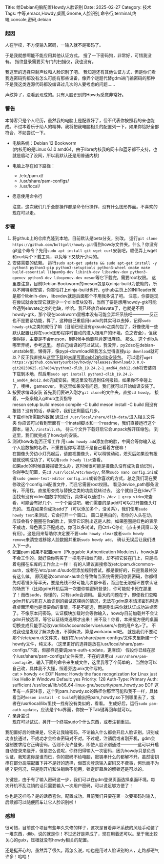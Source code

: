 Title: 给Debian电脑配置Howdy人脸识别
Date: 2025-02-27
Category: 技术
Tags: 中等,emacs,Howdy,桌面,Gnome,人脸识别,命令行,terminal,终端,console,密码,debian

### 起因

人在学校，不方便输入密码，一输入就不是密码了。

于是我就想啊能不能应用其他认证方式。
搜了一下密码狗，非常好，可惜我没有。
指纹登录需要买专门的扫描仪，我也没有。

我这里的选择只剩声纹和人脸识别了吧。
我知道还有其他认证方式，但是你们看我连密码狗都没有怎么可能有那些设备，像弄个谜题代替gdm进门输密码的那种不是我这类连源代码都没编译过几次的人要考虑的问题……

声纹算了，没看到现成的。只有人脸识别的Howdy感觉非常好。

### 警告

本博客只是个人经历，虽然我的电脑上是配置好了，但不代表你按照我的来也能成。不过本着乐于助人的精神，我将把我电脑相关的配置列一下，如果你恰好全部符合，不妨尝试一下。

- 电脑系统：Debian 12 Bookworm  
  (内核用的是Linux 6.1.0 amd64，由于libre内核我的网卡和蓝牙都不支持，也就是启动了没网，所以我默认还是用普通内核)  
- 电脑上存在如下路径：
    + /etc/pam.d/
    + /usr/share/pam-configs/
    + /usr/local/
- 愿意使用命令行

  注意，这次我们几乎全部操作都是命令行操作，没有什么图形界面。不喜欢的现在可以走。

### 步骤

1. 将github上的仓库克隆到本地，目前默认是beta分支，别改。
   运行`git clone https://github.com/boltgolt/howdy.git`得到howdy文件夹。什么？你没有git这个命令？先用`sudo apt install git wget curl`安装吧，顺便弄上wget和curl两个下载工具，以免等下又缺斤少两的。   
2. 安装需要的依赖。
   运行`sudo apt-get update && sudo apt-get install -y python3 python3-pip python3-setuptools python3-wheel cmake make build-essential libpam0g-dev libinih-dev libevdev-dev python3-opencv python3-dev libopencv-dev meson`等它下载完，需要root权限。
   这里要注意，目前Debian Bookworm的meson包是以ninja-build为依赖的，所以不用特别安装，你害怕打上ninja-build也行。github主页上的INIReader就是那个libinih-dev，libevdev就是后面那个不用我多说了吧。
   注意，你要是现在尝试就会发现它就是少一个dlib模块没有，当然了要是想用howdy-gtk可能会遇到elevate之类的也缺，哈哈。我已经放弃elevate了，也就是不用howdy-gtk，那个现在bookworm里根本没有可能会弄坏系统吧————反正也不是要紧功能，算了，这种自己重启用sudo的其实可以去掉，记得`sudo howdy-gtk`之类的就行了嘛（目前已经没有gksudo之类的包了，好像使用一些默认配置让你在sudo图形程序时自动的进入根用户的环境，总之安全），但我懒得碰，主要是不会meson，到时候手动删除肯定很麻烦。
   那么，这个dlib从哪里弄呢，参考[这里](https://github.com/boltgolt/howdy/pull/814)。
   想自己编译的可以试试，我没弄，py2dsc在debian-unstable里，懒得开，像pypi-download嘛我怎么觉得直接`pip download`就可以？反正我直接从[这里下载](https://github.com/DingoBits/howdy/releases/tag/3.0.0-git20230625.c17a834)的[末尾写着deb12的dlib安装包](https://github.com/eatyourbaby/howdy/releases/download/3.0.0-git20230625.c17a834/python3-dlib_19.24.2-1_amd64_deb12.deb)。
   可以运行`wget https://github.com/eatyourbaby/howdy/releases/download/3.0.0-git20230625.c17a834/python3-dlib_19.24.2-1_amd64_deb12.deb`将安装包下载到本地，然后用`sudo apt install python3-dlib_19.24.2-1_amd64_deb12.deb`完成安装。我这里没有遇到任何报错，如果你不幸碰上了，噢哄，gameover。
   到这里如果没有问题，我们就可以开始编译安装了。
3. 按要求编译安装
   首先我们要进入刚才`git clone`的文件夹，直接`cd howdy`。
   接着，一条条输入github主页指导   
	meson setup build
   	meson compile -C build
   	meson install -C build
   用没有报错？没有的话，恭喜你，我们还剩最后几步。
4. 下载dlib所需额外数据
   通过`cd /usr/local/share/dlib-data/`进入相关文件夹
   你应该可以看到里面有一个install脚本和一个readme，我们直接运行这个脚本，输入`./install.sh`。
   待三个文件下载好后它会unpack解开压缩包。
   到这里，我们就完成了howdy的安装。
5. 测试howdy能否正常工作
   用`sudo howdy add`添加你的脸，中间会等你输入这个人脸数据的名称，不重要但你写清楚不是自己看着方便嘛！   
   在摄像头旁边小灯亮起后，请直视摄像头，可以稍微动动，熄灭后如果没有报错就说明成功了，可以用`sudo howdy list`查看。   
   如果add的时候直接报错怎么办，这时候很可能是摄像头没有成功自动识别，你得手动配置，先`cd /usr/local/etc/howdy/`, 然后`sudo nano config.ini`或者`sudo gnome-text-editor config.ini`或者你喜欢的方式，总之我们现在要修改这个config.ini配置文件，而且它需要root权限。
   看见device_path那条没有，不用找，直接用查找与替换之类的功能跳转过去。
   这个就自己在/dev/下面找有没有video加数字的就行，具体可以通过`ls /dev | grep video`来查看，可能会有好几个，一个个尝试吧，我们需要的是add时可以打开摄像头灯光的。
   现在如果你成功add了（可以添加多个，没关系），我们使用`sudo howdy test`来测试，它会打开一个窗口。
   窗口是黑白的，有你的人头在动，应该会有个圈圈在你的脸上，表示它识别出这是人脸。如果圈圈是红色的表示不成功，绿色表示匹配成功，你可以多试试，用Ctrl+C停止（点击关闭窗口没有用）。这是用来帮助你决定要不要`sudo howdy clear`或者`sudo howdy remove`来清空或移除人脸数据并重新`sudo howdy add`。
   确认无误后让我们进入下一步。   
6. 配置pam
   如果不配置pam（Pluggable Authentication Modules），howdy是不会工作的。就好像你购买了一把电子指纹门锁，却不把它装在门上，只是插着电摆在车库的工作台上一样！
   有的人建议直接修改/etc/pam.d/common-auth，或者在/etc/pam.d/sudo里添加规则尝试，都是很好的，只是我最终没有这么做。
   原因是改common-auth会导致每当系统需要问你要密码，你都得先对着镜头等半天，要是光线不好可能几次都卡着，而且在无限循环要求认证的场景下（比如gdm开机后第一次要你输密码登录），你可能就卡死在那里了！而改sudo，你懂的，只有sudo会调用。
   最大的问题在于，即便我们忽略gdm开机吊死在人脸识别的尝试这棵树的情况，无法在gdm原本请求密码时选择桌面环境也是很要命的事情，不是不能选，而是刚出来你就认证成功进桌面了。不像原本问密码，认证模块加载时会等你输入，howdy目前加载并不会让gdm开放选项，等它认证结束选项才出来！来不及！你看，本来挺方便的桌面切换变成只能手动改/var/lib/AccountsService/users/<你的用户名>了。
   不过我也是发现了解决办法，不算解决，算是workaround吧。
   就是我们不要动那个/etc/pam.d/文件夹，我们在/usr/share/pam-configs/文件夹里新建一个howdy文件，纯文本。（这里更好的选择是放在/usr/local/share/pam-configs/下面，但那样还要调pam-auth-update，更麻烦）
   假设你已经在那个/usr/share/pam-configs/文件夹里，不在的话用`cd /usr/share/pam-configs`进，输入下面的命令来生成文件，这里我写了个简单的， 当然你可以自己改，具体我不大懂，照着旁边unix文件写的。   
       cat > howdy << EOF
       Name: Howdy the face recognization for Linux just like Hello in Windows
       Default: yes
       Priority: 128
       Auth-Type: Primary
       Auth:
		sufficient   /usr/local/lib/x86_64-linux-gnu/security/pam_howdy.so
       EOF
   这里有一点要注意，这个到pam_howdy.so的路径你那里可能和我不一样，具体看当时`meson install -C build`的输出把pam_howdy.so下到哪里去了，或者在/usr/local/lib/里找一找有没有类似的，看看。
   生成好后，运行`sudo pam-auth-update`，应该是个tui界面，你按一下Tab键再回车就可以。
7. 亲身尝试   
   现在可以试试，另开一个终端sudo个什么东西，或者注销重进。

我配置好后的效果是，它先让我输密码，不论输入什么都会开启人脸识别。识别成功直接通过，不成功才会检查密码对不对。不过呢，注销后或者刚开机，gdm会强制要求给它正确密码，否则不允许登录，即使人脸识别通过————这可以开启自动登录来绕开，但是怎么说呢，你终归得输入一次密码，因为howdy只是负责认证，我知道你是谁而已，你的密码不给电脑，密钥串什么的都解不开。虽然密钥串在部分高端配置下并不是好的选择，但首次登录输入密码又不费事，何乐而不为呢？更何况，只是刚开机和注销后不能用，锁定屏幕后的解锁还是可以的。

关键是，由于有了输入密码这一步，我们可以在gdm登录页面选择桌面环境。每次开机不乱注销的话只需要输入一次用户密码，可以说足够方便了！

你也是这样吗？是的话恭喜你，配置成功。目前我们只要在第一次要密码时输入，后续都可以随便回车让它人脸识别啦！

### 感想

很可惜，目前这个项目有些年久失修的样子，这次是冒着弄坏系统的风险手动装了一堆东西，dlib，说的就是你！不过还好是弄成了，现在用着还可以。至于我比较关心的guix，压根就没有howdy相关的配置。

还是挺开心的，虽然弄了很久。再怎么说，咱也是用过人脸识别的人，走路都硬气许多！哈哈！